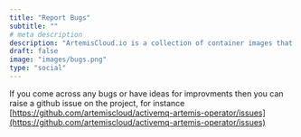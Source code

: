 ```yaml
---
title: "Report Bugs"
subtitle: ""
# meta description
description: "ArtemisCloud.io is a collection of container images that provide a way to deploy the Apache ActiveMQ Artemis Broker on Kubernetes."
draft: false
image: "images/bugs.png"
type: "social"
---
```


If you come across any bugs or have ideas for improvments then you can raise a github issue on the project, for instance [https://github.com/artemiscloud/activemq-artemis-operator/issues](https://github.com/artemiscloud/activemq-artemis-operator/issues)

